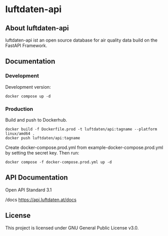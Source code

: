# luftdaten-api

## About luftdaten-api
luftdaten-api ist an open source database for air quality data build on the FastAPI Framework.

## Documentation

### Development
Development version:

    docker compose up -d

### Production

Build and push to Dockerhub.

    docker build -f Dockerfile.prod -t luftdaten/api:tagname --platform linux/amd64 .
    docker push luftdaten/api:tagname

Create docker-compose.prod.yml from example-docker-compose.prod.yml by setting the secret key. Then run:

    docker compose -f docker-compose.prod.yml up -d

## API Documentation

Open API Standard 3.1

/docs
https://api.luftdaten.at/docs

## License
This project is licensed under GNU General Public License v3.0.
